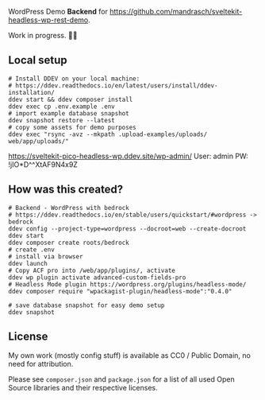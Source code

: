 WordPress Demo **Backend** for https://github.com/mandrasch/sveltekit-headless-wp-rest-demo. 

Work in progress. 👨‍💻

## Local setup

```
# Install DDEV on your local machine:
# https://ddev.readthedocs.io/en/latest/users/install/ddev-installation/
ddev start && ddev composer install
ddev exec cp .env.example .env
# import example database snapshot
ddev snapshot restore --latest
# copy some assets for demo purposes
ddev exec "rsync -avz --mkpath .upload-examples/uploads/ web/app/uploads/"
```

https://sveltekit-pico-headless-wp.ddev.site/wp-admin/
User: admin
PW: !jIO\*D^^XtAF9N4x9Z

## How was this created?

```
# Backend - WordPress with bedrock
# https://ddev.readthedocs.io/en/stable/users/quickstart/#wordpress -> bedrock
ddev config --project-type=wordpress --docroot=web --create-docroot
ddev start
ddev composer create roots/bedrock
# create .env
# install via browser
ddev launch
# Copy ACF pro into /web/app/plugins/, activate
ddev wp plugin activate advanced-custom-fields-pro
# Headless Mode plugin https://wordpress.org/plugins/headless-mode/
ddev composer require "wpackagist-plugin/headless-mode":"0.4.0"

# save database snapshot for easy demo setup
ddev snapshot
```

## License

My own work (mostly config stuff) is available as CC0 / Public Domain, no need for attribution. 

Please see `composer.json` and `package.json` for a list of all used Open Source libraries and their respective licenses.
